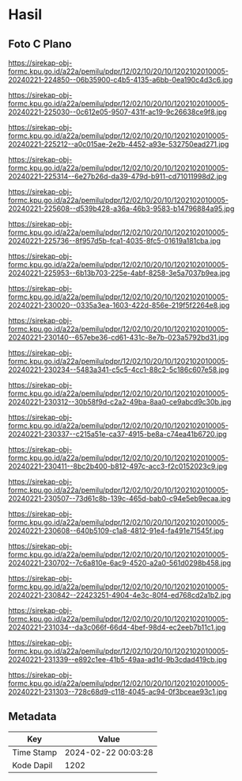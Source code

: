 # Hasil

## Foto C Plano

https://sirekap-obj-formc.kpu.go.id/a22a/pemilu/pdpr/12/02/10/20/10/1202102010005-20240221-224850--06b35900-c4b5-4135-a6bb-0ea190c4d3c6.jpg

https://sirekap-obj-formc.kpu.go.id/a22a/pemilu/pdpr/12/02/10/20/10/1202102010005-20240221-225030--0c612e05-9507-431f-ac19-9c26638ce9f8.jpg

https://sirekap-obj-formc.kpu.go.id/a22a/pemilu/pdpr/12/02/10/20/10/1202102010005-20240221-225212--a0c015ae-2e2b-4452-a93e-532750ead271.jpg

https://sirekap-obj-formc.kpu.go.id/a22a/pemilu/pdpr/12/02/10/20/10/1202102010005-20240221-225314--6e27b26d-da39-479d-b911-cd71011998d2.jpg

https://sirekap-obj-formc.kpu.go.id/a22a/pemilu/pdpr/12/02/10/20/10/1202102010005-20240221-225608--d539b428-a36a-46b3-9583-b14796884a95.jpg

https://sirekap-obj-formc.kpu.go.id/a22a/pemilu/pdpr/12/02/10/20/10/1202102010005-20240221-225736--8f957d5b-fca1-4035-8fc5-01619a181cba.jpg

https://sirekap-obj-formc.kpu.go.id/a22a/pemilu/pdpr/12/02/10/20/10/1202102010005-20240221-225953--6b13b703-225e-4abf-8258-3e5a7037b9ea.jpg

https://sirekap-obj-formc.kpu.go.id/a22a/pemilu/pdpr/12/02/10/20/10/1202102010005-20240221-230020--0335a3ea-1603-422d-856e-219f5f2264e8.jpg

https://sirekap-obj-formc.kpu.go.id/a22a/pemilu/pdpr/12/02/10/20/10/1202102010005-20240221-230140--657ebe36-cd61-431c-8e7b-023a5792bd31.jpg

https://sirekap-obj-formc.kpu.go.id/a22a/pemilu/pdpr/12/02/10/20/10/1202102010005-20240221-230234--5483a341-c5c5-4cc1-88c2-5c186c607e58.jpg

https://sirekap-obj-formc.kpu.go.id/a22a/pemilu/pdpr/12/02/10/20/10/1202102010005-20240221-230312--30b58f9d-c2a2-49ba-8aa0-ce9abcd9c30b.jpg

https://sirekap-obj-formc.kpu.go.id/a22a/pemilu/pdpr/12/02/10/20/10/1202102010005-20240221-230337--c215a51e-ca37-4915-be8a-c74ea41b6720.jpg

https://sirekap-obj-formc.kpu.go.id/a22a/pemilu/pdpr/12/02/10/20/10/1202102010005-20240221-230411--8bc2b400-b812-497c-acc3-f2c0152023c9.jpg

https://sirekap-obj-formc.kpu.go.id/a22a/pemilu/pdpr/12/02/10/20/10/1202102010005-20240221-230507--73d61c8b-139c-465d-bab0-c94e5eb9ecaa.jpg

https://sirekap-obj-formc.kpu.go.id/a22a/pemilu/pdpr/12/02/10/20/10/1202102010005-20240221-230608--640b5109-c1a8-4812-91e4-fa491e71545f.jpg

https://sirekap-obj-formc.kpu.go.id/a22a/pemilu/pdpr/12/02/10/20/10/1202102010005-20240221-230702--7c6a810e-6ac9-4520-a2a0-561d0298b458.jpg

https://sirekap-obj-formc.kpu.go.id/a22a/pemilu/pdpr/12/02/10/20/10/1202102010005-20240221-230842--22423251-4904-4e3c-80f4-ed768cd2a1b2.jpg

https://sirekap-obj-formc.kpu.go.id/a22a/pemilu/pdpr/12/02/10/20/10/1202102010005-20240221-231034--da3c066f-66d4-4bef-98d4-ec2eeb7b11c1.jpg

https://sirekap-obj-formc.kpu.go.id/a22a/pemilu/pdpr/12/02/10/20/10/1202102010005-20240221-231339--e892c1ee-41b5-49aa-ad1d-9b3cdad419cb.jpg

https://sirekap-obj-formc.kpu.go.id/a22a/pemilu/pdpr/12/02/10/20/10/1202102010005-20240221-231303--728c68d9-c118-4045-ac94-0f3bceae93c1.jpg


## Metadata

| Key        | Value               |
| ---------- | ------------------- |
| Time Stamp | 2024-02-22 00:03:28 |
| Kode Dapil | 1202                |



